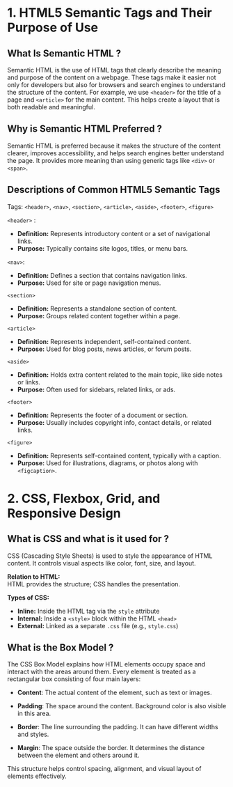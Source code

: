 # 1. HTML5 Semantic Tags and Their Purpose of Use

## What Is Semantic HTML ?

Semantic HTML is the use of HTML tags that clearly describe the meaning and purpose of the content on a webpage. These tags make it easier not only for developers but also for browsers and search engines to understand the structure of the content. For example, we use `<header>` for the title of a page and `<article>` for the main content. This helps create a layout that is both readable and meaningful.

## Why is Semantic HTML Preferred ?

Semantic HTML is preferred because it makes the structure of the content clearer, improves accessibility, and helps search engines better understand the page. It provides more meaning than using generic tags like `<div>` or `<span>`.

## Descriptions of Common HTML5 Semantic Tags

Tags: `<header>`, `<nav>`, `<section>`, `<article>`, `<aside>`, `<footer>`, `<figure>`

`<header>` :

- **Definition:** Represents introductory content or a set of navigational links.
- **Purpose:** Typically contains site logos, titles, or menu bars.

`<nav>`:

- **Definition:** Defines a section that contains navigation links.
- **Purpose:** Used for site or page navigation menus.

`<section>`

- **Definition:** Represents a standalone section of content.
- **Purpose:** Groups related content together within a page.

`<article>`

- **Definition:** Represents independent, self-contained content.
- **Purpose:** Used for blog posts, news articles, or forum posts.

`<aside>`

- **Definition:** Holds extra content related to the main topic, like side notes or links.
- **Purpose:** Often used for sidebars, related links, or ads.

`<footer>`

- **Definition:** Represents the footer of a document or section.
- **Purpose:** Usually includes copyright info, contact details, or related links.

`<figure>`

- **Definition:** Represents self-contained content, typically with a caption.
- **Purpose:** Used for illustrations, diagrams, or photos along with `<figcaption>`.

# 2. CSS, Flexbox, Grid, and Responsive Design

## What is CSS and what is it used for ?

CSS (Cascading Style Sheets) is used to style the appearance of HTML content. It controls visual aspects like color, font, size, and layout.

**Relation to HTML:**  
HTML provides the structure; CSS handles the presentation.

**Types of CSS:**
- **Inline:** Inside the HTML tag via the `style` attribute  
- **Internal:** Inside a `<style>` block within the HTML `<head>`  
- **External:** Linked as a separate `.css` file (e.g., `style.css`)

## What is the Box Model ?
The CSS Box Model explains how HTML elements occupy space and interact with the areas around them. Every element is treated as a rectangular box consisting of four main layers:

- **Content**: The actual content of the element, such as text or images.

- **Padding**: The space around the content. Background color is also visible in this area.

- **Border**: The line surrounding the padding. It can have different widths and styles.

- **Margin**: The space outside the border. It determines the distance between the element and others around it.

This structure helps control spacing, alignment, and visual layout of elements effectively.
